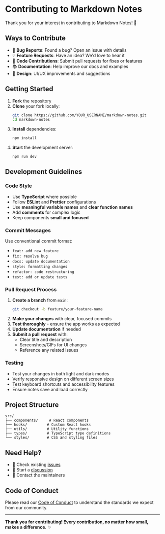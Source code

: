 # Contributing to Markdown Notes

Thank you for your interest in contributing to Markdown Notes! 🎉

## Ways to Contribute

- 🐛 **Bug Reports**: Found a bug? Open an issue with details
- 💡 **Feature Requests**: Have an idea? We'd love to hear it
- 🔧 **Code Contributions**: Submit pull requests for fixes or features
- 📚 **Documentation**: Help improve our docs and examples
- 🎨 **Design**: UI/UX improvements and suggestions

## Getting Started

1. **Fork** the repository
2. **Clone** your fork locally:
   ```bash
   git clone https://github.com/YOUR_USERNAME/markdown-notes.git
   cd markdown-notes
   ```
3. **Install** dependencies:
   ```bash
   npm install
   ```
4. **Start** the development server:
   ```bash
   npm run dev
   ```

## Development Guidelines

### Code Style
- Use **TypeScript** where possible
- Follow **ESLint** and **Prettier** configurations
- Use **meaningful variable names** and **clear function names**
- Add **comments** for complex logic
- Keep components **small and focused**

### Commit Messages
Use conventional commit format:
- `feat: add new feature`
- `fix: resolve bug`
- `docs: update documentation`
- `style: formatting changes`
- `refactor: code restructuring`
- `test: add or update tests`

### Pull Request Process

1. **Create a branch** from `main`:
   ```bash
   git checkout -b feature/your-feature-name
   ```
2. **Make your changes** with clear, focused commits
3. **Test thoroughly** - ensure the app works as expected
4. **Update documentation** if needed
5. **Submit a pull request** with:
   - Clear title and description
   - Screenshots/GIFs for UI changes
   - Reference any related issues

### Testing
- Test your changes in both light and dark modes
- Verify responsive design on different screen sizes
- Test keyboard shortcuts and accessibility features
- Ensure notes save and load correctly

## Project Structure

```
src/
├── components/     # React components
├── hooks/         # Custom React hooks
├── utils/         # Utility functions
├── types/         # TypeScript type definitions
└── styles/        # CSS and styling files
```

## Need Help?

- 📖 Check existing [issues](https://github.com/thesolutiondeskandcompany/markdown-notes/issues)
- 💬 Start a [discussion](https://github.com/thesolutiondeskandcompany/markdown-notes/discussions)
- 📧 Contact the maintainers

## Code of Conduct

Please read our [Code of Conduct](CODE_OF_CONDUCT.md) to understand the standards we expect from our community.

---

**Thank you for contributing! Every contribution, no matter how small, makes a difference.** ✨
